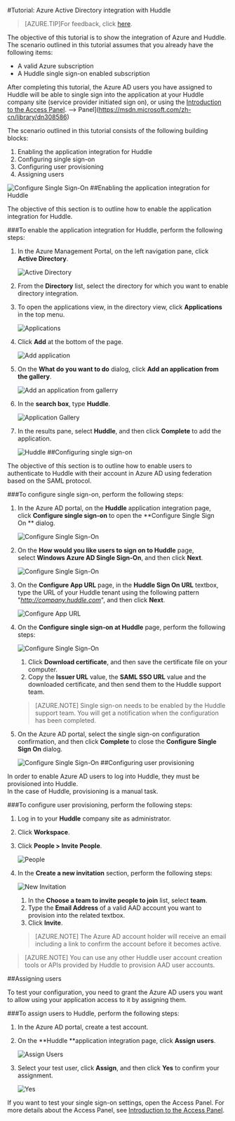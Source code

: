 <properties 
    pageTitle="Tutorial: Azure Active Directory integration with Huddle | Windows Azure" 
    description="Learn how to use Huddle with Azure Active Directory to enable single sign-on, automated provisioning, and more!" 
    services="active-directory" 
    authors="markusvi"  
    documentationCenter="na" 
    manager="stevenpo"/>
<tags
	ms.service="active-directory"
	ms.date="10/22/2015"
	wacn.date=""/>

#Tutorial: Azure Active Directory integration with Huddle
<!-- keep by customization: begin -->
>[AZURE.TIP]For feedback, click [here](http://go.microsoft.com/fwlink/?LinkId=528081).
<!-- keep by customization: end -->
<!-- keep by customization: end -->
  
The objective of this tutorial is to show the integration of Azure and Huddle.  
The scenario outlined in this tutorial assumes that you already have the following items:

-   A valid Azure subscription
-   A Huddle single sign-on enabled subscription
  
After completing this tutorial, the Azure AD users you have assigned to Huddle will be able to single sign into the application at your Huddle company site (service provider initiated sign on), or using the [Introduction to the Access <!-- keep by customization: begin --><!-- deleted by customization <!-- keep by customization: end --> Panel](/documentation/articles/active-directory-saas-access-panel-introduction). <!-- keep by customization: begin --> --><!-- keep by customization: begin --> Panel](https://msdn.microsoft.com/zh-cn/library/dn308586) <!-- keep by customization: end --><!-- keep by customization: end -->
  
The scenario outlined in this tutorial consists of the following building blocks:

1.  Enabling the application integration for Huddle
2.  Configuring single sign-on
3.  Configuring user provisioning
4.  Assigning users

![Configure Single Sign-On](./media/active-directory-saas-huddle-tutorial/IC787830.png "Configure Single Sign-On")
##Enabling the application integration for Huddle
  
The objective of this section is to outline how to enable the application integration for Huddle.

###To enable the application integration for Huddle, perform the following steps:

1.  In the Azure Management Portal, on the left navigation pane, click **Active Directory**.

    ![Active Directory](./media/active-directory-saas-huddle-tutorial/IC700993.png "Active Directory")

2.  From the **Directory** list, select the directory for which you want to enable directory integration.

3.  To open the applications view, in the directory view, click **Applications** in the top menu.

    ![Applications](./media/active-directory-saas-huddle-tutorial/IC700994.png "Applications")

4.  Click **Add** at the bottom of the page.

    ![Add application](./media/active-directory-saas-huddle-tutorial/IC749321.png "Add application")

5.  On the **What do you want to do** dialog, click **Add an application from the gallery**.

    ![Add an application from gallerry](./media/active-directory-saas-huddle-tutorial/IC749322.png "Add an application from gallerry")

6.  In the **search box**, type **Huddle**.

    ![Application Gallery](./media/active-directory-saas-huddle-tutorial/IC787831.png "Application Gallery")

7.  In the results pane, select **Huddle**, and then click **Complete** to add the application.

    ![Huddle](./media/active-directory-saas-huddle-tutorial/IC787832.png "Huddle")
##Configuring single sign-on
  
The objective of this section is to outline how to enable users to authenticate to Huddle with their account in Azure AD using federation based on the SAML protocol.

###To configure single sign-on, perform the following steps:

1.  In the Azure AD portal, on the **Huddle** application integration page, click **Configure single sign-on** to open the **Configure Single Sign On ** dialog.

    ![Configure Single Sign-On](./media/active-directory-saas-huddle-tutorial/IC787833.png "Configure Single Sign-On")

2.  On the **How would you like users to sign on to Huddle** page, select **Windows Azure AD Single Sign-On**, and then click **Next**.

    ![Configure Single Sign-On](./media/active-directory-saas-huddle-tutorial/IC787834.png "Configure Single Sign-On")

3.  On the **Configure App URL** page, in the **Huddle Sign On URL** textbox, type the URL of your Huddle tenant using the following pattern "*http://company.huddle.com*", and then click **Next**.

    ![Configure App URL](./media/active-directory-saas-huddle-tutorial/IC787835.png "Configure App URL")

4.  On the **Configure single sign-on at Huddle** page, perform the following steps:

    ![Configure Single Sign-On](./media/active-directory-saas-huddle-tutorial/IC787836.png "Configure Single Sign-On")

    1.  Click **Download certificate**, and then save the certificate file on your computer.
    2.  Copy the **Issuer URL** value, the **SAML SSO URL** value and the downloaded certificate, and then send them to the Huddle support team.

    >[AZURE.NOTE] Single sign-on needs to be enabled by the Huddle support team.
    You will get a notification when the configuration has been completed.

5.  On the Azure AD portal, select the single sign-on configuration confirmation, and then click **Complete** to close the **Configure Single Sign On** dialog.

    ![Configure Single Sign-On](./media/active-directory-saas-huddle-tutorial/IC787837.png "Configure Single Sign-On")
##Configuring user provisioning
  
In order to enable Azure AD users to log into Huddle, they must be provisioned into Huddle.  
In the case of Huddle, provisioning is a manual task.

###To configure user provisioning, perform the following steps:

1.  Log in to your **Huddle** company site as administrator.

2.  Click **Workspace**.

3.  Click **People \> Invite People**.

    ![People](./media/active-directory-saas-huddle-tutorial/IC787838.png "People")

4.  In the **Create a new invitation** section, perform the following steps:

    ![New Invitation](./media/active-directory-saas-huddle-tutorial/IC787839.png "New Invitation")

    1.  In the **Choose a team to invite people to join** list, select **team**.
    2.  Type the **Email Address** of a valid AAD account you want to provision into the related textbox.
    3.  Click **Invite**.

    >[AZURE.NOTE] The Azure AD account holder will receive an email including a link to confirm the account before it becomes active.

>[AZURE.NOTE] You can use any other Huddle user account creation tools or APIs provided by Huddle to provision AAD user accounts.

##Assigning users
  
To test your configuration, you need to grant the Azure AD users you want to allow using your application access to it by assigning them.

###To assign users to Huddle, perform the following steps:

1.  In the Azure AD portal, create a test account.

2.  On the **Huddle **application integration page, click **Assign users**.

    ![Assign Users](./media/active-directory-saas-huddle-tutorial/IC787840.png "Assign Users")

3.  Select your test user, click **Assign**, and then click **Yes** to confirm your assignment.

    ![Yes](./media/active-directory-saas-huddle-tutorial/IC767830.png "Yes")
  
If you want to test your single sign-on settings, open the Access Panel. For more details about the Access Panel, see [Introduction to the Access Panel](/documentation/articles/active-directory-saas-access-panel-introduction).